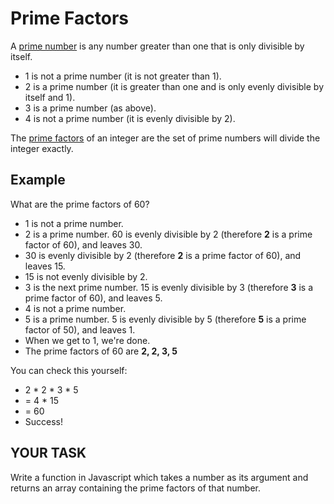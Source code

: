 # Prime Factors

A [prime number](https://en.wikipedia.org/wiki/Prime_number) is any number greater than one that is only divisible by itself.

- 1 is not a prime number (it is not greater than 1).
- 2 is a prime number (it is greater than one and is only evenly divisible by itself and 1).
- 3 is a prime number (as above).
- 4 is not a prime number (it is evenly divisible by 2).

The [prime factors](https://en.wikipedia.org/wiki/Prime_factor) of an integer are the set of prime numbers will divide the integer exactly.

## Example

What are the prime factors of 60?

- 1 is not a prime number.
- 2 is a prime number. 60 is evenly divisible by 2 (therefore **2** is a prime factor of 60), and leaves 30.
- 30 is evenly divisible by 2 (therefore **2** is a prime factor of 60), and leaves 15.
- 15 is not evenly divisible by 2.
- 3 is the next prime number. 15 is evenly divisible by 3 (therefore **3** is a prime factor of 60), and leaves 5.
- 4 is not a prime number.
- 5 is a prime number. 5 is evenly divisible by 5 (therefore **5** is a prime factor of 50), and leaves 1.
- When we get to 1, we're done.
- The prime factors of 60 are **2, 2, 3, 5**

You can check this yourself:

- 2 * 2 * 3 * 5
- = 4 * 15
- = 60
- Success!

## YOUR TASK

Write a function in Javascript which takes a number as its argument and returns an array containing the prime factors of that number.
